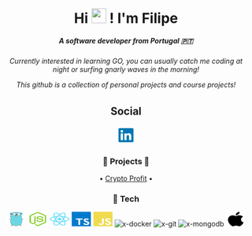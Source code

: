 <h1 align="center">Hi <img src="https://media.giphy.com/media/hvRJCLFzcasrR4ia7z/giphy.gif" height="30px" width="30px"> ! I'm Filipe</h1>
<h5 align="center">A software developer from Portugal 🇵🇹</h4>
  
<h6 align="center"> 
  Currently interested in learning GO, you can usually catch me coding at night or surfing gnarly waves in the morning! 
  
  This github is a collection of personal projects and course projects!
</h6>

<h2/>
<h2 align="center"> 
 
  
  Social
  
  <div align="center">
  <a href="https://www.linkedin.com/in/fcancelinha/" target="_blank" rel="noreferrer">
    <img alt="x-linkedin" height="30" width="32" src="https://raw.githubusercontent.com/devicons/devicon/master/icons/linkedin/linkedin-original.svg">
  </a>
</div>
</h2>

<h3 align="center">🚧 Projects 🚧</h3>

<p align="center">
   • <a href="https://fcancelinha.github.io/crypto-profit-calculator/">Crypto Profit</a> •
</p>

<h3 align="center">🧰 Tech</h3>

<div align="center" text-align="center">
  <span>
     <img alt="x-Go" height="30" width="40" src="https://raw.githubusercontent.com/devicons/devicon/master/icons/go/go-original.svg" title="Go" />
  </span>
  <span>
    <img alt="x-nodejs" height="30" width="40" src="https://raw.githubusercontent.com/devicons/devicon/master/icons/nodejs/nodejs-plain.svg" title="NodeJS" />
  </span>
  <span>
     <img alt="x-React" height="30" width="40" src="https://raw.githubusercontent.com/devicons/devicon/master/icons/react/react-original.svg" title="React" />
  </span>
  <span>
     <img alt="x-Ts" height="30" width="40" src="https://raw.githubusercontent.com/devicons/devicon/master/icons/typescript/typescript-plain.svg" title="TypeScript" />
  </span>
  <span>
    <img alt="x-Js" height="30" width="40" src="https://raw.githubusercontent.com/devicons/devicon/master/icons/javascript/javascript-plain.svg" title="JavaScript" />
  </span>
  <span>
    <img alt="x-docker" height="30" width="40" src="https://cdn.jsdelivr.net/gh/devicons/devicon/icons/docker/docker-original.svg" title="Docker" />
  </span>
  <span>
    <img alt="x-git" height="30" width="40" src="https://cdn.jsdelivr.net/gh/devicons/devicon/icons/git/git-original.svg" title="Git" />
  </span>
  <span>
    <img alt="x-mongodb" height="30" width="40" src="https://cdn.jsdelivr.net/gh/devicons/devicon/icons/mongodb/mongodb-plain.svg" title="MongoDB" />
  </span>
   <span>
     <img alt="x-Apple" height="30" width="40" src="https://raw.githubusercontent.com/devicons/devicon/master/icons/apple/apple-original.svg" title="Apple" />
  </span>
</div>
